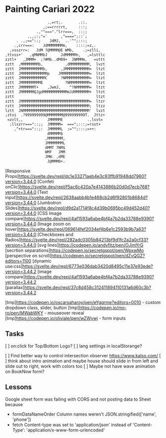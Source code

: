 # Painting Cariari 2022

```txt
                   .,=rt;.       .::.
                 ,;==rrrrrt,     :::;
              .,"^===".^lrr===,  :::;
          .,,;:;"=`      ,^====";::`;
     . .,;=="::;    JdMJ,  ..'^";:::;
    .,crr===:    JdMMMMMMMm,    ::::;=z,.
  ,vsszrr=:   JdM ?@MMMM@E WMb,    .;=zlli,
,ttvss+'   ,qMNMMbJ      JdMMMMMn,   ,=lsttlc
zztl+   ,JMMM+  ;?#Mb..dM09+  JNMMMm,   =vttt
zztt  ,MMMMMMMMb,          ,dMMMMMMMMM,  lvzt
zztt  JMMMMMMMMMMb,      ,JMMMMMMMMMMM=  ltzt
zztt  JMMMMMMMMMMMMp    JMMMMMMMMMMMMM=  ltzt
zztt  JMMMMMMMMMMMC      ?NMMMMMMMMMMM=  ltzt
zztt  JMMMMMMMMME          ?NMMMMMMMMM=  ltzt
zztt  JMMMMMMT+    ,JwmJ,    ^?NMMMMMM=  ltzt
zztt  JMMMMMMQJgdMMMMMMMMMMMmJdMMMMMMM+  ltzt
zztt                                     ltzt
zztt  JMMMMMMMMMMMMMMMMMMMMMMMMMMMMMMM=  ltzr
rztt  JMMMMMMMMMMMMMMMMMMMMMMMMMMMMMMM;  ltzz
lztt  JNMMMMMMMMMMMMMMMMMMMMMMMMMMMMMM'  lvzt
;ztvi  .?999999999@MMMMMMM@999999999T.  Jttz+
 =zvlt,,           JMMMMME           .,lsvt=
  ;llszrr==="::;;  JMMMMM=  ===";:::;=rsst+
    ,^+tr==="::;:  JMMMMML  ;=^";:::;=++:
                   dMMMMM$
                  ,MMMMMMM,
                  JMMMMMMML
                  dMMT 7NM$
                  WMF   JMM
                  JMW. ,dME
                   J@MMM0+.
```

[Responsive Props]<https://svelte.dev/repl/dc1e33271aeb4e3c93ffb91948dd7960?version=3.44.0>
[Confeti onClic]<https://svelte.dev/repl/f5ac6c420a7e4143886b20d0d7ecb768?version=3.44.0>
[Text input]<https://svelte.dev/repl/2638aabb4b1e468cb2d6f92801b8684d?version=3.44.0>
[Jumbotron Slides]<https://svelte.dev/repl/d9d2a1714f8c4d39b0695bc49d452d40?version=3.44.0>
[CSS Image compare]<https://svelte.dev/repl/4af1593a6abe4bf4a7b2da33788e9390?version=3.44.0>
[Image zoom on hover]<https://svelte.dev/repl/069614fef2034ef4b6e1c2593b9b7a63?version=3.44.0>
[Checkboxes and Radios]<https://svelte.dev/repl/282adc0305b84213bf9d1fc2a2a0cf33?version=3.44.0>
[svg lines]<https://codepen.io/andyfitz/pen/OJjmYrG>
[secrtion separations]<https://codepen.io/secretgspot/pen/WpxwMo>
[perspective on scroll]<https://codepen.io/secretgspot/pen/dZyQGZ?editors=1100>
[dynamic use:css]<https://svelte.dev/repl/6773e036dab3420d8495c11e37e93ede?version=3.44.2>
[image compare]<https://svelte.dev/repl/4af1593a6abe4bf4a7b2da33788e9390?version=3.44.2>
[parallax]<https://svelte.dev/repl/37c8d458c312411894110131a6d60c3b?version=3.44.2>

[tmp]<https://codepen.io/oscarsaharoy/pen/eYggrme?editors=0010> - custom dropdown class, slider, button
[tmp]<https://codepen.io/mo-ro/pen/MWabWKY> - mouseover reveal
[tmp]<https://codepen.io/oliviale/pen/wZWywj> - form inputs

## Tasks

[ ] on:click for Top/Bottom Logo?
[ ] lang settings in localStorange?

[ ] Find better way to control intersection observer <https://www.kalso.com/>
[ ] think about intro animation and maybe house should slide in from left and slide out to right, work with colors too
[ ] Maybe not have wave animation on BookNow form?

## Lessons

Google sheet form was failing with CORS and not posting data to Sheet because

* formDataNameOrder Column names weren't JSON.stringified(['name', 'phone'])
* fetch Content-type was set to 'application/json' instead of 'Content-Type': 'application/x-www-form-urlencoded'
